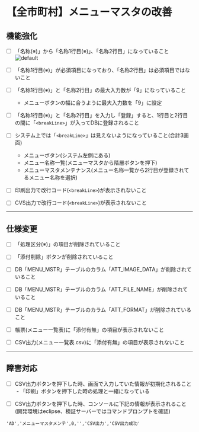 # 【全市町村】メニューマスタの改善

## 機能強化

- [ ] 「名称(※)」から「名称1行目(※)」、「名称2行目」になっていること
![default](https://user-images.githubusercontent.com/11863596/28345606-5b05f70a-6c66-11e7-9ef5-8f72beab718b.PNG)

- [ ] 「名称1行目(※)」が必須項目になっており、「名称2行目」は必須項目ではないこと

- [ ] 「名称1行目(※)」と「名称2行目」の最大入力数が「9」になっていること
  - メニューボタンの幅に合うように最大入力数を「9」に設定
  
- [ ] 「名称1行目(※)」と「名称2行目」を入力し「登録」すると、1行目と2行目の間に「``<breakLine>``」が入ってDBに登録されること

- [ ] システム上では「``<breakLine>``」は見えないようになっていること(合計3画面)
  - メニューボタン(システム左側にある)
  - メニュー名称一覧(メニューマスタから階層ボタンを押下)
  - メニューマスタメンテナンス(メニュー名称一覧から2行目が登録されてるメニュー名称を選択)
  
- [ ] 印刷出力で改行コード(``<breakLine>``)が表示されないこと

- [ ] CVS出力で改行コード(``<breakLine>``)が表示されないこと

---

## 仕様変更

- [ ] 「処理区分(※)」の項目が削除されていること

- [ ] 「添付削除」ボタンが削除されていること

- [ ] DB「MENU_MSTR」テーブルのカラム「ATT_IMAGE_DATA」が削除されていること

- [ ] DB「MENU_MSTR」テーブルのカラム「ATT_FILE_NAME」が削除されていること

- [ ] DB「MENU_MSTR」テーブルのカラム「ATT_FORMAT」が削除されていること

- [ ] 帳票(メニュー一覧表)に「添付有無」の項目が表示されないこと

- [ ] CSV出力(メニュー一覧表.csv)に「添付有無」の項目が表示されないこと

---

## 障害対応

- [ ] CSV出力ボタンを押下した時、画面で入力していた情報が初期化されること
  - 「印刷」ボタンを押下した時の処理と一緒になっている
  
- [ ] CSV出力ボタンを押下した時、コンソールに下記の情報が表示されること(開発環境はeclipse、検証サーバーではコマンドプロンプトを確認)
```
'AD','メニューマスタメンテ',0,'','CSV出力','CSV出力成功'
```
